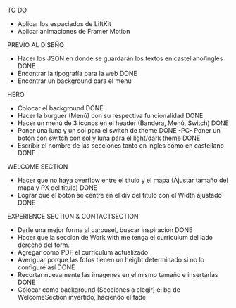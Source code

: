 TO DO
- Aplicar los espaciados de LiftKit
- Aplicar animaciones de Framer Motion


PREVIO AL DISEÑO
- Hacer los JSON en donde se guardarán los textos en castellano/inglés DONE
- Encontrar la tipografía para la web DONE
- Encontrar un background para el menú


HERO
- Colocar el background DONE
- Hacer la burguer (Menú) con su respectiva funcionalidad DONE
- Hacer un menú de 3 iconos en el header (Bandera, Menú, Switch) DONE
- Poner una luna y un sol para el switch de theme DONE
-PC- Poner un botón con switch con sol y luna para el light/dark theme DONE
- Escribir el nombre de las secciones tanto en ingles como en castellano DONE

WELCOME SECTION
- Hacer que no haya overflow entre el titulo y el mapa (Ajustar tamaño del mapa y PX del titulo) DONE
- Lograr que el botón se centre en el div del titulo con el Width ajustado DONE

EXPERIENCE SECTION & CONTACTSECTION
- Darle una mejor forma al carousel, buscar inspiración DONE
- Hacer que la seccion de Work with me tenga el curriculum del lado derecho del form.
- Agregar como PDF el curriculum actualizado
- Averiguar porque las fotos tienen un height determinado si no lo configuré así DONE
- Recortar nuevamente las imagenes en el mismo tamaño e insertarlas DONE
- Colocar como background (Secciones a elegir) el bg de WelcomeSection invertido, haciendo el fade